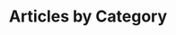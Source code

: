 ---
layout: categories
author_profile: true
title: "Articles by Category"
excerpt: "List of Posts, sorted by their category."
permalink: /categories/
---